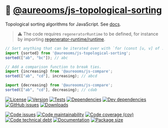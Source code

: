 :oden: [@aureooms/js-topological-sorting](https://make-github-pseudonymous-again.github.io/js-topological-sorting)
==

Topological sorting algorithms for JavaScript.
See [docs](https://make-github-pseudonymous-again.github.io/js-topological-sorting/index.html).

> :warning: The code requires `regeneratorRuntime` to be defined, for instance by importing
> [regenerator-runtime/runtime](https://www.npmjs.com/package/regenerator-runtime).

```js
// Sort anything that can be iterated over with `for (const [u, v] of ...)`
import {sorted} from '@aureooms/js-topological-sorting';
sorted(["ab", "bc"]); // abc

// Add a comparison function to break ties.
import {increasing} from '@aureooms/js-compare';
sorted(["ab", "cd"], increasing); // abcd

import {decreasing} from '@aureooms/js-compare';
sorted(["ab", "cd"], decreasing); // cdab
```

[![License](https://img.shields.io/github/license/aureooms/js-topological-sorting.svg)](https://raw.githubusercontent.com/aureooms/js-topological-sorting/main/LICENSE)
[![Version](https://img.shields.io/npm/v/@aureooms/js-topological-sorting.svg)](https://www.npmjs.org/package/@aureooms/js-topological-sorting)
[![Tests](https://img.shields.io/github/workflow/status/aureooms/js-topological-sorting/ci:test?event=push&label=tests)](https://github.com/aureooms/js-topological-sorting/actions/workflows/ci:test.yml?query=branch:main)
[![Dependencies](https://img.shields.io/david/aureooms/js-topological-sorting.svg)](https://david-dm.org/aureooms/js-topological-sorting)
[![Dev dependencies](https://img.shields.io/david/dev/aureooms/js-topological-sorting.svg)](https://david-dm.org/aureooms/js-topological-sorting?type=dev)
[![GitHub issues](https://img.shields.io/github/issues/aureooms/js-topological-sorting.svg)](https://github.com/aureooms/js-topological-sorting/issues)
[![Downloads](https://img.shields.io/npm/dm/@aureooms/js-topological-sorting.svg)](https://www.npmjs.org/package/@aureooms/js-topological-sorting)

[![Code issues](https://img.shields.io/codeclimate/issues/aureooms/js-topological-sorting.svg)](https://codeclimate.com/github/aureooms/js-topological-sorting/issues)
[![Code maintainability](https://img.shields.io/codeclimate/maintainability/aureooms/js-topological-sorting.svg)](https://codeclimate.com/github/aureooms/js-topological-sorting/trends/churn)
[![Code coverage (cov)](https://img.shields.io/codecov/c/gh/aureooms/js-topological-sorting/main.svg)](https://codecov.io/gh/aureooms/js-topological-sorting)
[![Code technical debt](https://img.shields.io/codeclimate/tech-debt/aureooms/js-topological-sorting.svg)](https://codeclimate.com/github/aureooms/js-topological-sorting/trends/technical_debt)
[![Documentation](https://make-github-pseudonymous-again.github.io/js-topological-sorting/badge.svg)](https://make-github-pseudonymous-again.github.io/js-topological-sorting/source.html)
[![Package size](https://img.shields.io/bundlephobia/minzip/@aureooms/js-topological-sorting)](https://bundlephobia.com/result?p=@aureooms/js-topological-sorting)
